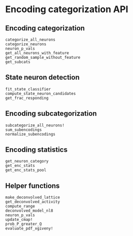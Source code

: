 # Encoding categorization API


## Encoding categorization
```@docs
categorize_all_neurons
categorize_neurons
neuron_p_vals
get_all_neurons_with_feature
get_random_sample_without_feature
get_subcats
```

## State neuron detection
```@docs
fit_state_classifier
compute_state_neuron_candidates
get_frac_responding
```

## Encoding subcategorization
```@docs
subcategorize_all_neurons!
sum_subencodings
normalize_subencodings
```

## Encoding statistics
```@docs
get_neuron_category
get_enc_stats
get_enc_stats_pool
```

## Helper functions

```@docs
make_deconvolved_lattice
get_deconvolved_activity
compute_range
deconvolved_model_nl8
neuron_p_vals
update_cmap!
prob_P_greater_Q
evaluate_pdf_xgiveny!
```
